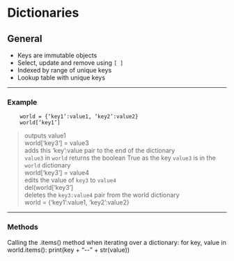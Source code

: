 # Dictionaries  

## General  

- Keys are immutable objects  
- Select, update and remove using `[ ]`  
- Indexed by range of unique keys  
- Lookup table with unique keys  

---

### Example  
        world = {‘key1’:value1, ‘key2’:value2}  
        world[‘key1’]
> outputs value1  
        world[‘key3’] = value3  
> adds this ‘key’:value pair to the end of the dictionary  
> `value3` in `world` returns the boolean True as the key `value3` is in the `world` dictionary  
        world[‘key3’] = value4  
> edits the value of `key3` to `value4`  
        del(world[‘key3’]  
> deletes the `key3:value4` pair from the world dictionary  
        world = {‘key1’:value1, ‘key2’:value2}  
---

### Methods  

Calling the .items() method when iterating over a dictionary:
for key, value in world.items():
	print(key + “--” + str(value))


